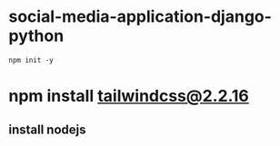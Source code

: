 # social-media-application-django-python
```
npm init -y
```
# npm install tailwindcss@2.2.16

## install nodejs
